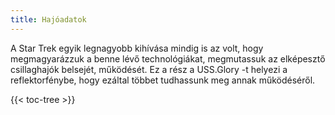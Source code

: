 ```yaml
---
title: Hajóadatok
---
```


A Star Trek egyik legnagyobb kihívása mindig is az volt, hogy megmagyarázzuk a benne lévő technológiákat,
megmutassuk az elképesztő csillaghajók belsejét, működését. Ez a rész a USS.Glory -t helyezi a reflektorfénybe, hogy ezáltal többet tudhassunk meg annak működéséről.

<!-- spellchecker-disable -->

{{< toc-tree >}}

<!-- spellchecker-enable -->
